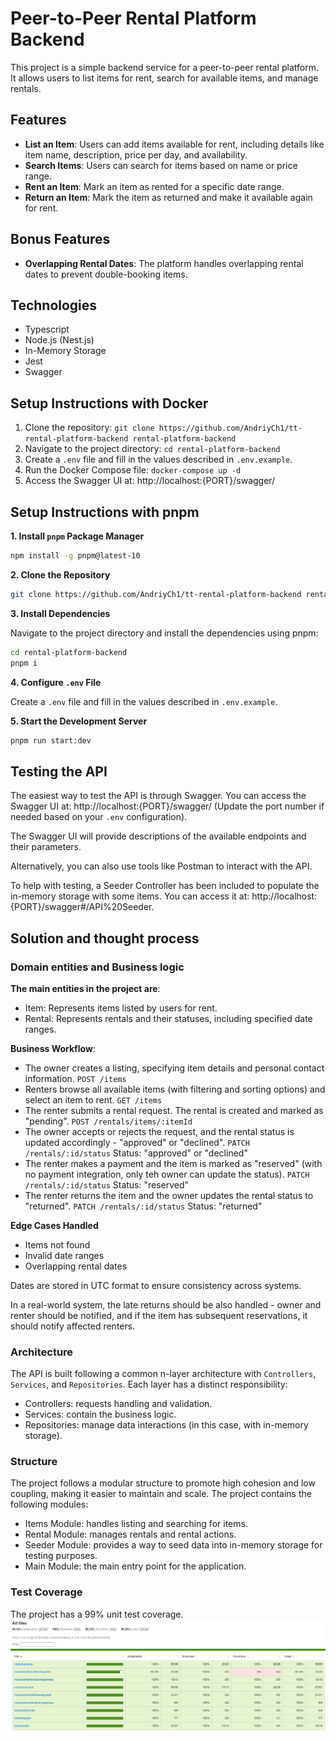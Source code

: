 
# Peer-to-Peer Rental Platform Backend

This project is a simple backend service for a peer-to-peer rental platform. It allows users to list items for rent, search for available items, and manage rentals. 

## Features
- **List an Item**: Users can add items available for rent, including details like item name, description, price per day, and availability.
- **Search Items**: Users can search for items based on name or price range.
- **Rent an Item**: Mark an item as rented for a specific date range.
- **Return an Item**: Mark the item as returned and make it available again for rent.

## Bonus Features
 - **Overlapping Rental Dates**: The platform handles overlapping rental dates to prevent double-booking items.

## Technologies
- Typescript
- Node.js (Nest.js)
- In-Memory Storage
- Jest
- Swagger

## Setup Instructions with Docker

1. Clone the repository: `git clone https://github.com/AndriyCh1/tt-rental-platform-backend rental-platform-backend`
2. Navigate to the project directory: `cd rental-platform-backend`
3. Create a `.env` file and fill in the values described in `.env.example`.
4. Run the Docker Compose file: `docker-compose up -d`
5. Access the Swagger UI at: http://localhost:{PORT}/swagger/

## Setup Instructions with pnpm
**1. Install `pnpm` Package Manager**

```bash
npm install -g pnpm@latest-10
```

**2. Clone the Repository**

```bash
git clone https://github.com/AndriyCh1/tt-rental-platform-backend rental-platform-backend
```

**3. Install Dependencies**

Navigate to the project directory and install the dependencies using pnpm:

```bash
cd rental-platform-backend
pnpm i
```

**4. Configure `.env` File**

Create a `.env` file and fill in the values described in `.env.example`.

**5. Start the Development Server**
```bash 
pnpm run start:dev
```

##  Testing the API

The easiest way to test the API is through Swagger. You can access the Swagger UI at: http://localhost:{PORT}/swagger/ (Update the port number if needed based on your `.env` configuration).

The Swagger UI will provide descriptions of the available endpoints and their parameters.

Alternatively, you can also use tools like Postman to interact with the API.

To help with testing, a Seeder Controller has been included to populate the in-memory storage with some items. You can access it at: http://localhost:{PORT}/swagger#/API%20Seeder.


## Solution and thought process

### Domain entities and Business logic
**The main entities in the project are**:

 - Item: Represents items listed by users for rent.
 - Rental: Represents rentals and their statuses, including specified date ranges.

**Business Workflow**:

- The owner creates a listing, specifying item details and personal contact information.
  `POST /items`
- Renters browse all available items (with filtering and sorting options) and select an item to rent.
  `GET /items`
- The renter submits a rental request. The rental is created and marked as "pending".
  `POST /rentals/items/:itemId`
- The owner accepts or rejects the request, and the rental status is updated accordingly - "approved" or "declined".
  `PATCH /rentals/:id/status` Status: "approved" or "declined"
- The renter makes a payment and the item is marked as "reserved" (with no payment integration, only teh owner can update the status).
  `PATCH /rentals/:id/status` Status: "reserved"
- The renter returns the item and the owner updates the rental status to "returned".
  `PATCH /rentals/:id/status` Status: "returned"

**Edge Cases Handled**

- Items not found
- Invalid date ranges
- Overlapping rental dates

Dates are stored in UTC format to ensure consistency across systems.

In a real-world system, the late returns should be also handled - owner and renter should be notified, and if the item has subsequent reservations, it should notify affected renters.

### Architecture  

The API is built following a common n-layer architecture with `Controllers`, `Services`, and `Repositories`. Each layer has a distinct responsibility: 
- Controllers: requests handling and validation.
- Services: contain the business logic.
- Repositories: manage data interactions (in this case,  with in-memory storage).

### Structure

The project follows a modular structure to promote high cohesion and low coupling, making it easier to maintain and scale. The project contains the following modules:

- Items Module: handles listing and searching for items.
- Rental Module: manages rentals and rental actions.
- Seeder Module: provides a way to seed data into in-memory storage for testing purposes.
- Main Module: the main entry point for the application.

### Test Coverage

The project has a 99% unit test coverage.
![Unit Test Coverage](./public/unit-test-coverage.png)